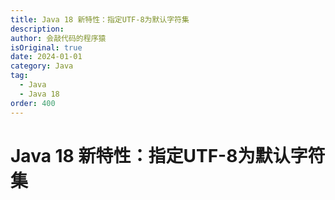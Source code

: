 ```yaml
---
title: Java 18 新特性：指定UTF-8为默认字符集
description:
author: 会敲代码的程序猿
isOriginal: true
date: 2024-01-01
category: Java
tag:
  - Java
  - Java 18
order: 400
---
```


# Java 18 新特性：指定UTF-8为默认字符集

